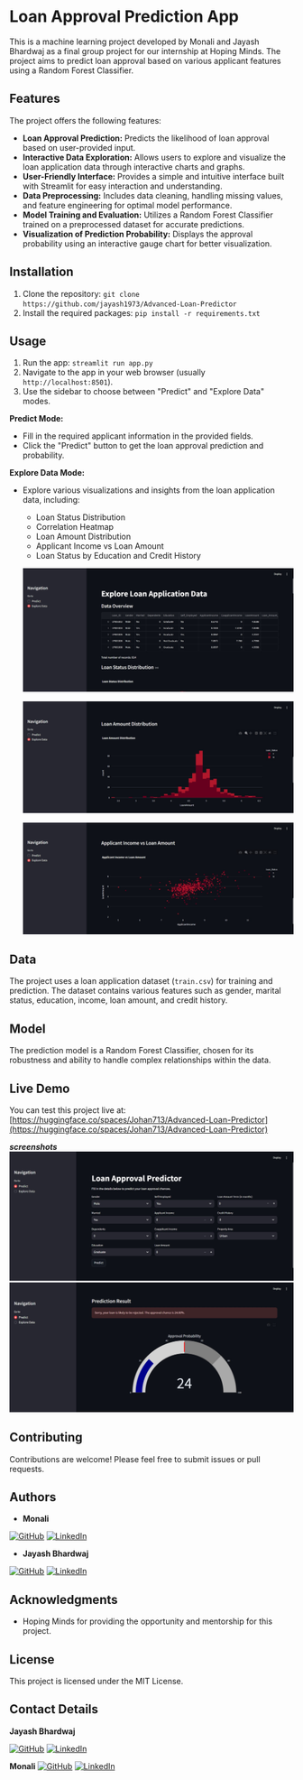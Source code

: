 # Loan Approval Prediction App

This is a machine learning project developed by Monali and Jayash Bhardwaj as a final group project for our internship at Hoping Minds. The project aims to predict loan approval based on various applicant features using a Random Forest Classifier.

## Features

The project offers the following features:

* **Loan Approval Prediction:** Predicts the likelihood of loan approval based on user-provided input.
* **Interactive Data Exploration:** Allows users to explore and visualize the loan application data through interactive charts and graphs.
* **User-Friendly Interface:** Provides a simple and intuitive interface built with Streamlit for easy interaction and understanding.
* **Data Preprocessing:** Includes data cleaning, handling missing values, and feature engineering for optimal model performance.
* **Model Training and Evaluation:** Utilizes a Random Forest Classifier trained on a preprocessed dataset for accurate predictions.
* **Visualization of Prediction Probability:** Displays the approval probability using an interactive gauge chart for better visualization.

## Installation

1. Clone the repository: `git clone https://github.com/jayash1973/Advanced-Loan-Predictor`
2. Install the required packages: `pip install -r requirements.txt`

## Usage

1. Run the app: `streamlit run app.py`
2. Navigate to the app in your web browser (usually `http://localhost:8501`).
3. Use the sidebar to choose between "Predict" and "Explore Data" modes.

**Predict Mode:**

* Fill in the required applicant information in the provided fields.
* Click the "Predict" button to get the loan approval prediction and probability.

**Explore Data Mode:**

* Explore various visualizations and insights from the loan application data, including:
    * Loan Status Distribution
    * Correlation Heatmap
    * Loan Amount Distribution
    * Applicant Income vs Loan Amount
    * Loan Status by Education and Credit History

    ![Explore Data 1 Ui](images/explore-data-1.jpg)

    ![Explore Data 1 Ui](images/explore-data-2.jpg)

    ![Explore Data 1 Ui](images/explore-data-3.jpg)

## Data

The project uses a loan application dataset (`train.csv`) for training and prediction. The dataset contains various features such as gender, marital status, education, income, loan amount, and credit history.

## Model

The prediction model is a Random Forest Classifier, chosen for its robustness and ability to handle complex relationships within the data.

## Live Demo

You can test this project live at: [https://huggingface.co/spaces/Johan713/Advanced-Loan-Predictor](https://huggingface.co/spaces/Johan713/Advanced-Loan-Predictor)

***screenshots***
![Streamlit Ui](images/pre-prediction-result.jpg)
![Streamlit Ui](images/prediction-results.jpg)

## Contributing

Contributions are welcome! Please feel free to submit issues or pull requests.

## Authors

* **Monali**

[![GitHub](https://img.shields.io/badge/GitHub-Profile-black?style=for-the-badge&logo=github)](https://github.com/Monali-0830)
[![LinkedIn](https://img.shields.io/badge/LinkedIn-Connect-blue?style=for-the-badge&logo=linkedin)](https://www.linkedin.com/in/monali-verma-6b6b1028a/)

* **Jayash Bhardwaj**

[![GitHub](https://img.shields.io/badge/GitHub-Profile-black?style=for-the-badge&logo=github)](https://github.com/jayash1973)
[![LinkedIn](https://img.shields.io/badge/LinkedIn-Connect-blue?style=for-the-badge&logo=linkedin)](https://www.linkedin.com/in/jayash-bhardwaj)

## Acknowledgments

* Hoping Minds for providing the opportunity and mentorship for this project.

## License

This project is licensed under the MIT License.

## Contact Details

**Jayash Bhardwaj**

[![GitHub](https://img.shields.io/badge/GitHub-Profile-black?style=for-the-badge&logo=github)](https://github.com/jayash1973)
[![LinkedIn](https://img.shields.io/badge/LinkedIn-Connect-blue?style=for-the-badge&logo=linkedin)](https://www.linkedin.com/in/jayash-bhardwaj)

**Monali**
[![GitHub](https://img.shields.io/badge/GitHub-Profile-black?style=for-the-badge&logo=github)](https://github.com/jayash1973)
[![LinkedIn](https://img.shields.io/badge/LinkedIn-Connect-blue?style=for-the-badge&logo=linkedin)](https://www.linkedin.com/in/monali-verma-6b6b1028a/)